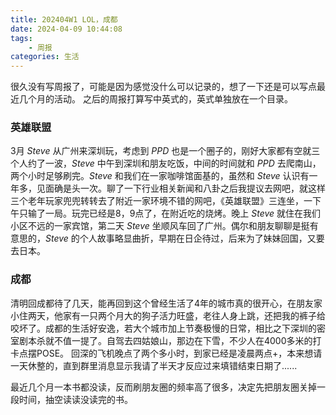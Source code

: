 ```yaml
---
title: 202404W1 LOL，成都
date: 2024-04-09 10:44:08
tags:
    - 周报
categories: 生活
---
```


很久没有写周报了，可能是因为感觉没什么可以记录的，想了一下还是可以写点最近几个月的活动。
之后的周报打算写中英式的，英式单独放在一个目录。
### 英雄联盟
3月 *Steve* 从广州来深圳玩，考虑到 *PPD* 也是一个圈子的，刚好大家都有空就三个人约了一波，*Steve* 中午到深圳和朋友吃饭，中间的时间就和 *PPD* 去爬南山，两个小时足够刷完。*Steve* 和我们在一家咖啡馆面基的，虽然和 *Steve* 认识有一年多，见面确是头一次。聊了一下行业相关新闻和八卦之后我提议去网吧，就这样三个老年玩家兜兜转转去了附近一家环境不错的网吧，《英雄联盟》三连坐，一下午只输了一局。玩完已经是8，9点了，在附近吃的烧烤。晚上 *Steve* 就住在我们小区不远的一家宾馆，第二天 *Steve* 坐顺风车回了广州。偶尔和朋友聊聊是挺有意思的，*Steve* 的个人故事略显曲折，早期在日企待过，后来为了妹妹回国，又要去日本。

### 成都
清明回成都待了几天，能再回到这个曾经生活了4年的城市真的很开心，在朋友家小住两天，他家有一只两个月大的狗子活力旺盛，老往人身上跳，还把我的裤子给咬坏了。成都的生活好安逸，若大个城市加上节奏极慢的日常，相比之下深圳的密室剧本杀就不值一提了。自驾去四姑娘山，那边在下雪，不少人在4000多米的打卡点摆POSE。
回深的飞机晚点了两个多小时，到家已经是凌晨两点+，本来想请一天休整的，直到群里消息显示我请了半天才反应过来填错结束日期了......

最近几个月一本书都没读，反而刷朋友圈的频率高了很多，决定先把朋友圈关掉一段时间，抽空读读没读完的书。